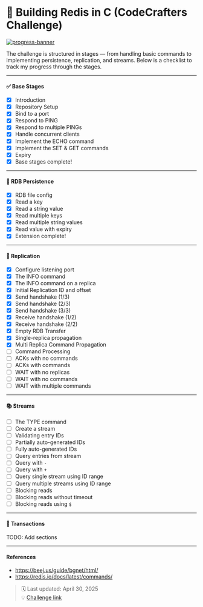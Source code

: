 # 🚀 Building Redis in C (CodeCrafters Challenge)

[![progress-banner](https://backend.codecrafters.io/progress/redis/03c77575-b022-4aec-ac25-ec062b9efff2)](https://app.codecrafters.io/users/codecrafters-bot?r=2qF)

The challenge is structured in stages — from handling basic commands to implementing persistence, replication, and streams. Below is a checklist to track my progress through the stages.

---

#### ✅ Base Stages

- [x] Introduction  
- [x] Repository Setup  
- [x] Bind to a port  
- [x] Respond to PING  
- [x] Respond to multiple PINGs  
- [x] Handle concurrent clients  
- [x] Implement the ECHO command  
- [x] Implement the SET & GET commands  
- [x] Expiry  
- [x] Base stages complete!  

---

#### 💾 RDB Persistence

- [x] RDB file config  
- [x] Read a key  
- [x] Read a string value  
- [x] Read multiple keys  
- [x] Read multiple string values  
- [x] Read value with expiry  
- [x] Extension complete!  

---

#### 🔁 Replication

- [x] Configure listening port  
- [x] The INFO command  
- [x] The INFO command on a replica  
- [x] Initial Replication ID and offset  
- [x] Send handshake (1/3)  
- [x] Send handshake (2/3)  
- [x] Send handshake (3/3)  
- [x] Receive handshake (1/2)  
- [x] Receive handshake (2/2)  
- [x] Empty RDB Transfer  
- [x] Single-replica propagation  
- [x] Multi Replica Command Propagation  
- [ ] Command Processing  
- [ ] ACKs with no commands  
- [ ] ACKs with commands  
- [ ] WAIT with no replicas  
- [ ] WAIT with no commands  
- [ ] WAIT with multiple commands  

---

#### 📚 Streams

- [ ] The TYPE command  
- [ ] Create a stream  
- [ ] Validating entry IDs  
- [ ] Partially auto-generated IDs  
- [ ] Fully auto-generated IDs  
- [ ] Query entries from stream  
- [ ] Query with `-`  
- [ ] Query with `+`  
- [ ] Query single stream using ID range  
- [ ] Query multiple streams using ID range  
- [ ] Blocking reads  
- [ ] Blocking reads without timeout  
- [ ] Blocking reads using `$`  

---

#### 🔐 Transactions
TODO: Add sections

---


#### References

- https://beej.us/guide/bgnet/html/
- https://redis.io/docs/latest/commands/


> 🗓️ Last updated: April 30, 2025  
> 💡 [Challenge link](https://codecrafters.io/challenges/redis)
